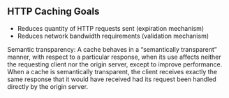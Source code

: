 ## HTTP Caching Goals

* Reduces quantity of HTTP requests sent (expiration mechanism)
* Reduces network bandwidth requirements (validation mechanism)

Semantic transparency: A cache behaves in a “semantically transparent” manner, with respect to a particular response, when its use affects neither the requesting client nor the origin server, except to improve performance. When a cache is semantically transparent, the client receives exactly the same response that it would have received had its request been handled directly by the origin server.

